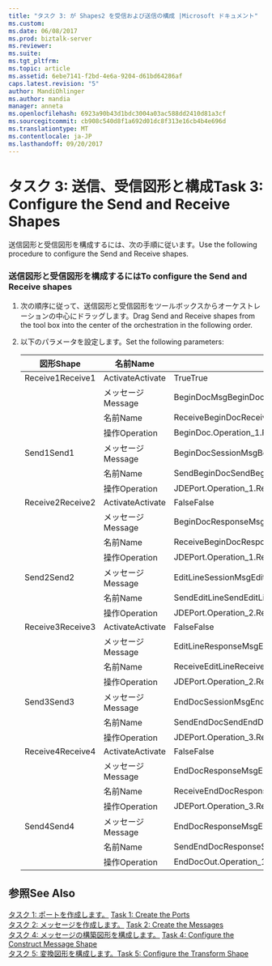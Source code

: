 ```yaml
---
title: "タスク 3: が Shapes2 を受信および送信の構成 |Microsoft ドキュメント"
ms.custom: 
ms.date: 06/08/2017
ms.prod: biztalk-server
ms.reviewer: 
ms.suite: 
ms.tgt_pltfrm: 
ms.topic: article
ms.assetid: 6ebe7141-f2bd-4e6a-9204-d61bd64286af
caps.latest.revision: "5"
author: MandiOhlinger
ms.author: mandia
manager: anneta
ms.openlocfilehash: 6923a90b43d1bdc3004a03ac588dd2410d81a3cf
ms.sourcegitcommit: cb908c540d8f1a692d01dc8f313e16cb4b4e696d
ms.translationtype: MT
ms.contentlocale: ja-JP
ms.lasthandoff: 09/20/2017
---
```

# <a name="task-3-configure-the-send-and-receive-shapes"></a><span data-ttu-id="d8b78-102">タスク 3: 送信、受信図形と構成</span><span class="sxs-lookup"><span data-stu-id="d8b78-102">Task 3: Configure the Send and Receive Shapes</span></span>
<span data-ttu-id="d8b78-103">送信図形と受信図形を構成するには、次の手順に従います。</span><span class="sxs-lookup"><span data-stu-id="d8b78-103">Use the following procedure to configure the Send and Receive shapes.</span></span>  
  
### <a name="to-configure-the-send-and-receive-shapes"></a><span data-ttu-id="d8b78-104">送信図形と受信図形を構成するには</span><span class="sxs-lookup"><span data-stu-id="d8b78-104">To configure the Send and Receive shapes</span></span>  
  
1.  <span data-ttu-id="d8b78-105">次の順序に従って、送信図形と受信図形をツールボックスからオーケストレーションの中心にドラッグします。</span><span class="sxs-lookup"><span data-stu-id="d8b78-105">Drag Send and Receive shapes from the tool box into the center of the orchestration in the following order.</span></span>  
  
2.  <span data-ttu-id="d8b78-106">以下のパラメータを設定します。</span><span class="sxs-lookup"><span data-stu-id="d8b78-106">Set the following parameters:</span></span>  
  
    |<span data-ttu-id="d8b78-107">図形</span><span class="sxs-lookup"><span data-stu-id="d8b78-107">Shape</span></span>|<span data-ttu-id="d8b78-108">名前</span><span class="sxs-lookup"><span data-stu-id="d8b78-108">Name</span></span>|<span data-ttu-id="d8b78-109">設定</span><span class="sxs-lookup"><span data-stu-id="d8b78-109">Setting</span></span>|  
    |-----------|----------|-------------|  
    |<span data-ttu-id="d8b78-110">Receive1</span><span class="sxs-lookup"><span data-stu-id="d8b78-110">Receive1</span></span>|<span data-ttu-id="d8b78-111">Activate</span><span class="sxs-lookup"><span data-stu-id="d8b78-111">Activate</span></span>|<span data-ttu-id="d8b78-112">True</span><span class="sxs-lookup"><span data-stu-id="d8b78-112">True</span></span>|  
    ||<span data-ttu-id="d8b78-113">メッセージ</span><span class="sxs-lookup"><span data-stu-id="d8b78-113">Message</span></span>|<span data-ttu-id="d8b78-114">BeginDocMsg</span><span class="sxs-lookup"><span data-stu-id="d8b78-114">BeginDocMsg</span></span>|  
    ||<span data-ttu-id="d8b78-115">名前</span><span class="sxs-lookup"><span data-stu-id="d8b78-115">Name</span></span>|<span data-ttu-id="d8b78-116">ReceiveBeginDoc</span><span class="sxs-lookup"><span data-stu-id="d8b78-116">ReceiveBeginDoc</span></span>|  
    ||<span data-ttu-id="d8b78-117">操作</span><span class="sxs-lookup"><span data-stu-id="d8b78-117">Operation</span></span>|<span data-ttu-id="d8b78-118">BeginDoc.Operation_1.Request</span><span class="sxs-lookup"><span data-stu-id="d8b78-118">BeginDoc.Operation_1.Request</span></span>|  
    |<span data-ttu-id="d8b78-119">Send1</span><span class="sxs-lookup"><span data-stu-id="d8b78-119">Send1</span></span>|<span data-ttu-id="d8b78-120">メッセージ</span><span class="sxs-lookup"><span data-stu-id="d8b78-120">Message</span></span>|<span data-ttu-id="d8b78-121">BeginDocSessionMsg</span><span class="sxs-lookup"><span data-stu-id="d8b78-121">BeginDocSessionMsg</span></span>|  
    ||<span data-ttu-id="d8b78-122">名前</span><span class="sxs-lookup"><span data-stu-id="d8b78-122">Name</span></span>|<span data-ttu-id="d8b78-123">SendBeginDoc</span><span class="sxs-lookup"><span data-stu-id="d8b78-123">SendBeginDoc</span></span>|  
    ||<span data-ttu-id="d8b78-124">操作</span><span class="sxs-lookup"><span data-stu-id="d8b78-124">Operation</span></span>|<span data-ttu-id="d8b78-125">JDEPort.Operation_1.Request</span><span class="sxs-lookup"><span data-stu-id="d8b78-125">JDEPort.Operation_1.Request</span></span>|  
    |<span data-ttu-id="d8b78-126">Receive2</span><span class="sxs-lookup"><span data-stu-id="d8b78-126">Receive2</span></span>|<span data-ttu-id="d8b78-127">Activate</span><span class="sxs-lookup"><span data-stu-id="d8b78-127">Activate</span></span>|<span data-ttu-id="d8b78-128">False</span><span class="sxs-lookup"><span data-stu-id="d8b78-128">False</span></span>|  
    ||<span data-ttu-id="d8b78-129">メッセージ</span><span class="sxs-lookup"><span data-stu-id="d8b78-129">Message</span></span>|<span data-ttu-id="d8b78-130">BeginDocResponseMsg</span><span class="sxs-lookup"><span data-stu-id="d8b78-130">BeginDocResponseMsg</span></span>|  
    ||<span data-ttu-id="d8b78-131">名前</span><span class="sxs-lookup"><span data-stu-id="d8b78-131">Name</span></span>|<span data-ttu-id="d8b78-132">ReceiveBeginDocResponse</span><span class="sxs-lookup"><span data-stu-id="d8b78-132">ReceiveBeginDocResponse</span></span>|  
    ||<span data-ttu-id="d8b78-133">操作</span><span class="sxs-lookup"><span data-stu-id="d8b78-133">Operation</span></span>|<span data-ttu-id="d8b78-134">JDEPort.Operation_1.Response</span><span class="sxs-lookup"><span data-stu-id="d8b78-134">JDEPort.Operation_1.Response</span></span>|  
    |<span data-ttu-id="d8b78-135">Send2</span><span class="sxs-lookup"><span data-stu-id="d8b78-135">Send2</span></span>|<span data-ttu-id="d8b78-136">メッセージ</span><span class="sxs-lookup"><span data-stu-id="d8b78-136">Message</span></span>|<span data-ttu-id="d8b78-137">EditLineSessionMsg</span><span class="sxs-lookup"><span data-stu-id="d8b78-137">EditLineSessionMsg</span></span>|  
    ||<span data-ttu-id="d8b78-138">名前</span><span class="sxs-lookup"><span data-stu-id="d8b78-138">Name</span></span>|<span data-ttu-id="d8b78-139">SendEditLine</span><span class="sxs-lookup"><span data-stu-id="d8b78-139">SendEditLine</span></span>|  
    ||<span data-ttu-id="d8b78-140">操作</span><span class="sxs-lookup"><span data-stu-id="d8b78-140">Operation</span></span>|<span data-ttu-id="d8b78-141">JDEPort.Operation_2.Request</span><span class="sxs-lookup"><span data-stu-id="d8b78-141">JDEPort.Operation_2.Request</span></span>|  
    |<span data-ttu-id="d8b78-142">Receive3</span><span class="sxs-lookup"><span data-stu-id="d8b78-142">Receive3</span></span>|<span data-ttu-id="d8b78-143">Activate</span><span class="sxs-lookup"><span data-stu-id="d8b78-143">Activate</span></span>|<span data-ttu-id="d8b78-144">False</span><span class="sxs-lookup"><span data-stu-id="d8b78-144">False</span></span>|  
    ||<span data-ttu-id="d8b78-145">メッセージ</span><span class="sxs-lookup"><span data-stu-id="d8b78-145">Message</span></span>|<span data-ttu-id="d8b78-146">EditLineResponseMsg</span><span class="sxs-lookup"><span data-stu-id="d8b78-146">EditLineResponseMsg</span></span>|  
    ||<span data-ttu-id="d8b78-147">名前</span><span class="sxs-lookup"><span data-stu-id="d8b78-147">Name</span></span>|<span data-ttu-id="d8b78-148">ReceiveEditLine</span><span class="sxs-lookup"><span data-stu-id="d8b78-148">ReceiveEditLine</span></span>|  
    ||<span data-ttu-id="d8b78-149">操作</span><span class="sxs-lookup"><span data-stu-id="d8b78-149">Operation</span></span>|<span data-ttu-id="d8b78-150">JDEPort.Operation_2.Response</span><span class="sxs-lookup"><span data-stu-id="d8b78-150">JDEPort.Operation_2.Response</span></span>|  
    |<span data-ttu-id="d8b78-151">Send3</span><span class="sxs-lookup"><span data-stu-id="d8b78-151">Send3</span></span>|<span data-ttu-id="d8b78-152">メッセージ</span><span class="sxs-lookup"><span data-stu-id="d8b78-152">Message</span></span>|<span data-ttu-id="d8b78-153">EndDocSessionMsg</span><span class="sxs-lookup"><span data-stu-id="d8b78-153">EndDocSessionMsg</span></span>|  
    ||<span data-ttu-id="d8b78-154">名前</span><span class="sxs-lookup"><span data-stu-id="d8b78-154">Name</span></span>|<span data-ttu-id="d8b78-155">SendEndDoc</span><span class="sxs-lookup"><span data-stu-id="d8b78-155">SendEndDoc</span></span>|  
    ||<span data-ttu-id="d8b78-156">操作</span><span class="sxs-lookup"><span data-stu-id="d8b78-156">Operation</span></span>|<span data-ttu-id="d8b78-157">JDEPort.Operation_3.Request</span><span class="sxs-lookup"><span data-stu-id="d8b78-157">JDEPort.Operation_3.Request</span></span>|  
    |<span data-ttu-id="d8b78-158">Receive4</span><span class="sxs-lookup"><span data-stu-id="d8b78-158">Receive4</span></span>|<span data-ttu-id="d8b78-159">Activate</span><span class="sxs-lookup"><span data-stu-id="d8b78-159">Activate</span></span>|<span data-ttu-id="d8b78-160">False</span><span class="sxs-lookup"><span data-stu-id="d8b78-160">False</span></span>|  
    ||<span data-ttu-id="d8b78-161">メッセージ</span><span class="sxs-lookup"><span data-stu-id="d8b78-161">Message</span></span>|<span data-ttu-id="d8b78-162">EndDocResponseMsg</span><span class="sxs-lookup"><span data-stu-id="d8b78-162">EndDocResponseMsg</span></span>|  
    ||<span data-ttu-id="d8b78-163">名前</span><span class="sxs-lookup"><span data-stu-id="d8b78-163">Name</span></span>|<span data-ttu-id="d8b78-164">ReceiveEndDocResponse</span><span class="sxs-lookup"><span data-stu-id="d8b78-164">ReceiveEndDocResponse</span></span>|  
    ||<span data-ttu-id="d8b78-165">操作</span><span class="sxs-lookup"><span data-stu-id="d8b78-165">Operation</span></span>|<span data-ttu-id="d8b78-166">JDEPort.Operation_3.Response</span><span class="sxs-lookup"><span data-stu-id="d8b78-166">JDEPort.Operation_3.Response</span></span>|  
    |<span data-ttu-id="d8b78-167">Send4</span><span class="sxs-lookup"><span data-stu-id="d8b78-167">Send4</span></span>|<span data-ttu-id="d8b78-168">メッセージ</span><span class="sxs-lookup"><span data-stu-id="d8b78-168">Message</span></span>|<span data-ttu-id="d8b78-169">EndDocResponseMsg</span><span class="sxs-lookup"><span data-stu-id="d8b78-169">EndDocResponseMsg</span></span>|  
    ||<span data-ttu-id="d8b78-170">名前</span><span class="sxs-lookup"><span data-stu-id="d8b78-170">Name</span></span>|<span data-ttu-id="d8b78-171">SendEndDocResponse</span><span class="sxs-lookup"><span data-stu-id="d8b78-171">SendEndDocResponse</span></span>|  
    ||<span data-ttu-id="d8b78-172">操作</span><span class="sxs-lookup"><span data-stu-id="d8b78-172">Operation</span></span>|<span data-ttu-id="d8b78-173">EndDocOut.Operation_1.Request</span><span class="sxs-lookup"><span data-stu-id="d8b78-173">EndDocOut.Operation_1.Request</span></span>|  
  
## <a name="see-also"></a><span data-ttu-id="d8b78-174">参照</span><span class="sxs-lookup"><span data-stu-id="d8b78-174">See Also</span></span>  
 <span data-ttu-id="d8b78-175">[タスク 1: ポートを作成します。](../core/task-1-create-the-ports1.md) </span><span class="sxs-lookup"><span data-stu-id="d8b78-175">[Task 1: Create the Ports](../core/task-1-create-the-ports1.md) </span></span>  
 <span data-ttu-id="d8b78-176">[タスク 2: メッセージを作成します。](../core/task-2-create-the-messages2.md) </span><span class="sxs-lookup"><span data-stu-id="d8b78-176">[Task 2: Create the Messages](../core/task-2-create-the-messages2.md) </span></span>  
 <span data-ttu-id="d8b78-177">[タスク 4: メッセージの構築図形を構成します。](../core/task-4-configure-the-construct-message-shape1.md) </span><span class="sxs-lookup"><span data-stu-id="d8b78-177">[Task 4: Configure the Construct Message Shape](../core/task-4-configure-the-construct-message-shape1.md) </span></span>  
 [<span data-ttu-id="d8b78-178">タスク 5: 変換図形を構成します。</span><span class="sxs-lookup"><span data-stu-id="d8b78-178">Task 5: Configure the Transform Shape</span></span>](../core/task-5-configure-the-transform-shape2.md)